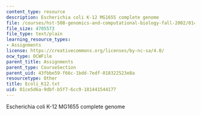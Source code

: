 ```yaml
---
content_type: resource
description: Escherichia coli K-12 MG1655 complete genome
file: /courses/hst-508-genomics-and-computational-biology-fall-2002/01ce5d6a9dbfb5f76cc9181441544177_Ecoli_K12.txt
file_size: 4705573
file_type: text/plain
learning_resource_types:
- Assignments
license: https://creativecommons.org/licenses/by-nc-sa/4.0/
ocw_type: OCWFile
parent_title: Assignments
parent_type: CourseSection
parent_uid: 43fbbe59-f66c-1bdd-7edf-018322523e8a
resourcetype: Other
title: Ecoli_K12.txt
uid: 01ce5d6a-9dbf-b5f7-6cc9-181441544177
---
```

Escherichia coli K-12 MG1655 complete genome